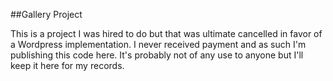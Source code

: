 ##Gallery Project

This is a project I was hired to do but that was ultimate cancelled in favor of
a Wordpress implementation. I never received payment and as such I'm publishing
this code here. It's probably not of any use to anyone but I'll keep it here
for my records.
